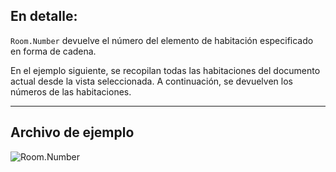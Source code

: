 ## En detalle:
`Room.Number` devuelve el número del elemento de habitación especificado en forma de cadena.

En el ejemplo siguiente, se recopilan todas las habitaciones del documento actual desde la vista seleccionada. A continuación, se devuelven los números de las habitaciones.
___
## Archivo de ejemplo

![Room.Number](./Revit.Elements.Room.Number_img.jpg)
